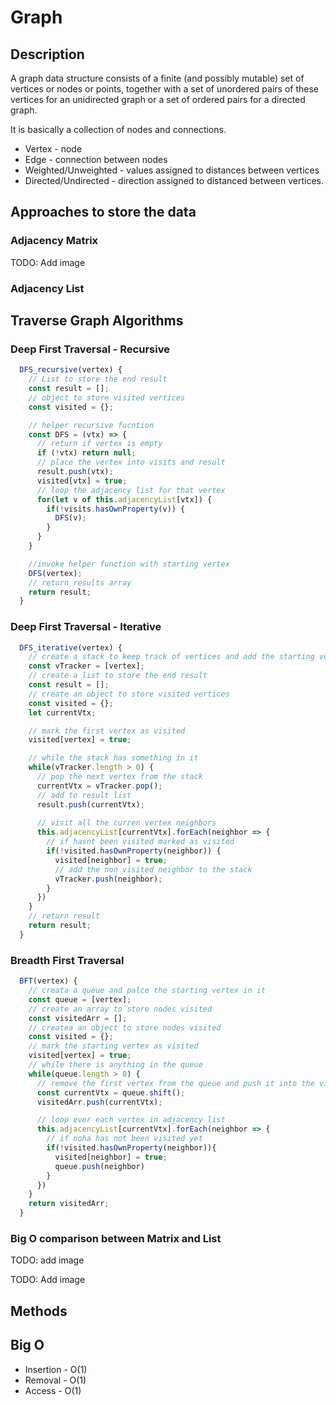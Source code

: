 # Graph

## Description
A graph data structure consists of a finite (and possibly mutable) set of vertices or nodes or points, together with a set of unordered pairs of these vertices for an unidirected graph or a set of ordered pairs for a directed graph.

It is basically a collection of nodes and connections.

- Vertex - node
- Edge - connection between nodes
- Weighted/Unweighted - values assigned to distances between vertices
- Directed/Undirected - direction assigned to distanced between vertices.

## Approaches to store the data

### Adjacency Matrix

TODO: Add image

### Adjacency List

## Traverse Graph Algorithms

### Deep First Traversal - Recursive
```javascript
  DFS_recursive(vertex) {
    // List to store the end result
    const result = [];
    // object to store visited vertices
    const visited = {};

    // helper recursive fucntion
    const DFS = (vtx) => {
      // return if vertex is empty
      if (!vtx) return null;
      // place the vertex into visits and result
      result.push(vtx);
      visited[vtx] = true;
      // loop the adjacency list for that vertex
      for(let v of this.adjacencyList[vtx]) {
        if(!visits.hasOwnProperty(v)) {
          DFS(v);
        }
      }
    }

    //invoke helper function with starting vertex
    DFS(vertex);
    // return results array
    return result;
  }
```

### Deep First Traversal - Iterative
```javascript
  DFS_iterative(vertex) {
    // create a stack to keep track of vertices and add the starting vertex
    const vTracker = [vertex];
    // create a list to store the end result
    const result = [];
    // create an object to store visited vertices
    const visited = {};
    let currentVtx;

    // mark the first vertex as visited
    visited[vertex] = true;

    // while the stack has something in it
    while(vTracker.length > 0) {
      // pop the next vertex from the stack
      currentVtx = vTracker.pop();
      // add to result list
      result.push(currentVtx);
      
      // visit all the curren vertex neighbors
      this.adjacencyList[currentVtx].forEach(neighbor => {
        // if hasnt been visited marked as visited
        if(!visited.hasOwnProperty(neighbor)) {
          visited[neighbor] = true;
          // add the non visited neighbor to the stack
          vTracker.push(neighbor);
        }
      })
    }
    // return result
    return result;
  }
```

### Breadth First Traversal
```javascript
  BFT(vertex) {
    // creata a queue and palce the starting vertex in it
    const queue = [vertex];
    // create an array to store nodes visited
    const visitedArr = [];
    // createa an object to store nodes visited
    const visited = {};
    // mark the starting vertex as visited
    visited[vertex] = true;
    // while there is anything in the queue
    while(queue.length > 0) {
      // remove the first vertex from the queue and push it into the visited array
      const currentVtx = queue.shift();
      visitedArr.push(currentVtx);

      // loop ever each vertex in adjacency list
      this.adjacencyList[currentVtx].forEach(neighbor => {
        // if noha has not been visited yet
        if(!visited.hasOwnProperty(neighbor)){
          visited[neighbor] = true;
          queue.push(neighbor)
        }
      })
    }
    return visitedArr;
  }
```

### Big O comparison between Matrix and List

TODO: add image


TODO: Add image

## Methods

## Big O

* Insertion - O(1)
* Removal - O(1)
* Access - O(1)



